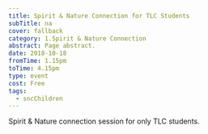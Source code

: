 ```yaml
---
title: Spirit & Nature Connection for TLC Students
subTitle: na
cover: fallback
category: 1.Spirit & Nature Connection
abstract: Page abstract.
date: 2018-10-18
fromTime: 1.15pm
toTime: 4.15pm
type: event
cost: Free
tags:
  - sncChildren
---
```


Spirit & Nature connection session for only TLC students.


